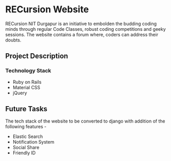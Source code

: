 # RECursion Website

RECursion NIT Durgapur is an initiative to embolden the budding coding minds through regular Code Classes, robust coding competitions and geeky sessions. The website contains a forum where, coders can address their doubts.

## Project Description

### Technology Stack
* Ruby on Rails
* Material CSS
* jQuery

## Future Tasks
The tech stack of the website to be converted to django with addition of the following features -
* Elastic Search
* Notification System
* Social Share
* Friendly ID
